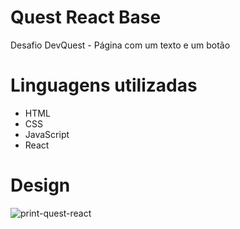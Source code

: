 # Quest React Base

Desafio DevQuest - Página com um texto e um botão

# Linguagens utilizadas
- HTML
- CSS
- JavaScript
- React

# Design

![print-quest-react](https://github.com/jose-eduardo-00/Quest-react-base/assets/106699339/0310bb9a-e36f-4c0e-b1fc-c2e0cdfb0328)
